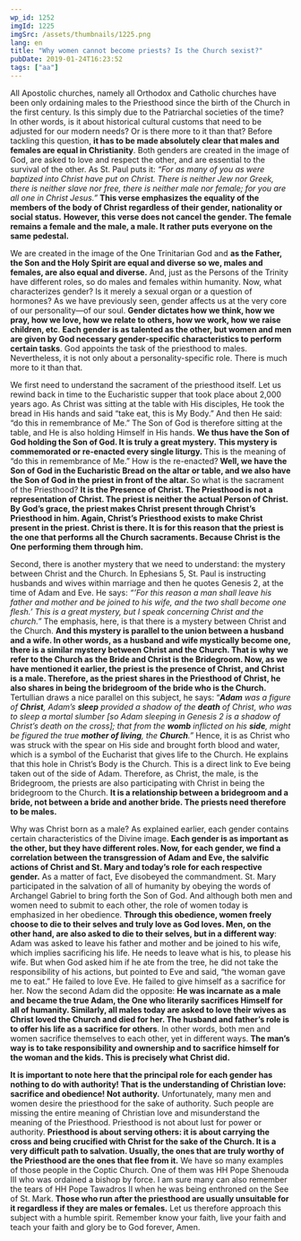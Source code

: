 ```yaml
---
wp_id: 1252
imgId: 1225
imgSrc: /assets/thumbnails/1225.png
lang: en
title: "Why women cannot become priests? Is the Church sexist?"
pubDate: 2019-01-24T16:23:52
tags: ["aa"]
---
```

<!-- page: 6 -->

<p>All Apostolic churches, namely all Orthodox and Catholic churches have been only ordaining males to the Priesthood since the birth of the Church in the first century. Is this simply due to the Patriarchal societies of the time? In other words, is it about historical cultural customs that need to be adjusted for our modern needs? Or is there more to it than that? Before tackling this question, <b>it has to be made absolutely clear that males and females are equal in Christianity</b>. Both genders are created in the image of God, are asked to love and respect the other, and are essential to the survival of the other. As St. Paul puts it: <i>“For as many of you as were baptized into Christ have put on Christ. There is neither Jew nor Greek, there is neither slave nor free, there is neither male nor female; for you are all one in Christ Jesus.”</i> <b>This verse emphasizes the equality of the members of the body of Christ regardless of their gender, nationality or social status.</b> <b>However, this verse does not cancel the gender. The female remains a female and the male, a male. It rather puts everyone on the same pedestal.</b> <span data-ccp-props="{&quot;201341983&quot;:0,&quot;335559731&quot;:720,&quot;335559739&quot;:200,&quot;335559740&quot;:276}"> </span></p>
<p>We are created in the image of the One Trinitarian God and <b>as the Father, the Son and the Holy Spirit are equal and diverse so we, males and females, are also equal and diverse.</b> And, just as the Persons of the Trinity have different roles, so do males and females within humanity. Now, what characterizes gender? Is it merely a sexual organ or a question of hormones? As we have previously seen, gender affects us at the very core of our personality—of our soul. <b>Gender dictates how we think, how we pray, how we love, how we relate to others, how we work, how we raise children, etc</b>. <b>Each gender is as talented as the other, but women and men are given by God necessary gender-specific characteristics to perform certain tasks</b>. God appoints the task of the priesthood to males. Nevertheless, it is not only about a personality-specific role. There is much more to it than that. <span data-ccp-props="{&quot;201341983&quot;:0,&quot;335559731&quot;:720,&quot;335559739&quot;:200,&quot;335559740&quot;:276}"> </span></p>
<p>We first need to understand the sacrament of the priesthood itself. Let us rewind back in time to the Eucharistic supper that took place about 2,000 years ago. As Christ was sitting at the table with His disciples, He took the bread in His hands and said “take eat, this is My Body.” And then He said: “do this in remembrance of Me.” The Son of God is therefore sitting at the table, and He is also holding Himself in His hands. <b>We thus have the Son of God holding the Son of God. It is truly a great mystery.</b> <b>This mystery is commemorated or re-enacted every single liturgy. </b>This is the meaning of “do this in remembrance of Me.” How is the re-enacted?<b> Well, we have the Son of God in the Eucharistic Bread on the altar or table, and we also have the Son of God in the priest in front of the altar. </b>So what is the sacrament of the Priesthood? <b>It is the Presence of Christ. The Priesthood is not a representation of Christ. The priest is neither the actual Person of Christ. By God’s grace, the priest makes Christ present through Christ’s Priesthood in him. Again, Christ’s Priesthood exists to make Christ present in the priest. Christ is there. It is for this reason that the priest is the one that performs all the Church sacraments. Because Christ is the </b><b>One</b><b> performing them through him. </b><span data-ccp-props="{&quot;201341983&quot;:0,&quot;335559731&quot;:720,&quot;335559739&quot;:200,&quot;335559740&quot;:276}"> </span></p>
<p>Second, there is another mystery that we need to understand: the mystery between Christ and the Church. In Ephesians 5, St. Paul is instructing husbands and wives within marriage and then he quotes Genesis 2, at the time of Adam and Eve. He says: <i>“</i><i>’For</i><i> this reason a man shall leave his father and mother and be joined to his wife, and the two shall become one flesh.’ This is a great mystery, but I speak concerning Christ and the church.”</i> The emphasis, here, is that there is a mystery between Christ and the Church. <b>And this mystery is parallel to the union between a husband and a wife. In other words, as a husband and wife mystically become one, there is a similar mystery between Christ and the Church. That is why we refer to the Church as the Bride and Christ is the Bridegroom. Now, </b><b>as we have mentioned it earlier, </b><b>the pri</b><b>est is the presence of Christ, a</b><b>nd Christ is a male. Therefore, as the priest shares in the Priesthood of Christ, he also shares in being the bridegroom of the bride who is the Church. </b>Tertullian draws a nice parallel on this subject, he says: “<b><i>Adam</i></b><i> was a figure of </i><b><i>Christ</i></b><i>, Adam’s </i><b><i>sleep</i></b><i> provided a shadow of the </i><b><i>death</i></b><i> of Christ, who was to sleep a mortal slumber [so Adam sleeping in Genesis 2 is a shadow of Christ’s death on the cross]; that from the </i><b><i>womb</i></b><i> inflicted on his </i><b><i>side</i></b><i>, might be figured the true </i><b><i>mother of living</i></b><i>, the </i><b><i>Church</i></b><i>.”</i> Hence, it is as Christ who was struck with the spear on His side and brought forth blood and water, which is a symbol of the Eucharist that gives life to the Church. He explains that this hole in Christ’s Body is the Church. This is a direct link to Eve being taken out of the side of Adam. Therefore, as Christ, the male, is the Bridegroom, the priests are also participating with Christ in being the bridegroom to the Church. <b>It is a relationship between a bridegroom and a bride, not between a bride and another bride. The priests need therefore to be males.  </b><span data-ccp-props="{&quot;201341983&quot;:0,&quot;335559731&quot;:720,&quot;335559739&quot;:200,&quot;335559740&quot;:276}"> </span></p>
<p>Why was Christ born as a male? As explained earlier, each gender contains certain characteristics of the Divine image. <b>Each gender is as important as the other, but they have different roles. Now, for each gender, we find a correlation bet</b><b>ween the transgression of Adam and</b><b> Eve, the salvific actions of Christ and St. Mary</b><b> and </b><b>today’s role for each respectiv</b><b>e gender.</b> As a matter of fact, Eve disobeyed the commandment. St. Mary participated in the salvation of all of humanity by obeying the words of Archangel Gabriel to bring forth the Son of God. And although both men and women need to submit to each other, the role of women today is emphasized in her obedience. <b>T</b><b>hrough this obedience, women freely choose to die to their selves and truly love as God loves. Men, on the other hand, are also asked to die to </b><b>their selves, but in a different way</b>: Adam was asked to leave his father and mother and be joined to his wife, which implies sacrificing his life. He needs to leave what is his, to please his wife. But when God asked him if he ate from the tree, he did not take the responsibility of his actions, but pointed to Eve and said, “the woman gave me to eat.” He failed to love Eve. He failed to give himself as a sacrifice for her. Now the second Adam did the opposite: <b>He was incarnate as a male and became the true Adam, the One who literarily sacrifices Himself for all of humanity. Similarly, all males today are asked to love their wives as Christ loved the Church and died for her. The husband and father’s role is to offer his life as a sacrifice for others</b>. In other words, both men and women sacrifice themselves to each other, yet in different ways. <b>The man</b><b>’s way is to take responsibility and ownership and</b><b> to</b><b> sacrifice </b><b>himself</b><b> for the </b><b>woman</b><b> and</b><b> the</b><b> kids. Thi</b><b>s is precisely what Christ did.</b><span data-ccp-props="{&quot;201341983&quot;:0,&quot;335559731&quot;:720,&quot;335559739&quot;:200,&quot;335559740&quot;:276}"> </span></p>
<p><b>It is important to note</b><b> here that the principal role for each gender has nothing to do with authority</b><b>! That is the understanding of Christian love: sacrifice and obedience! Not authority.</b> Unfortunately, many men and women desire the priesthood for the sake of authority. Such people are missing the entire meaning of Christian love and misunderstand the meaning of the Priesthood. Priesthood is not about lust for power or authority. <b>Pri</b><b>esthood is about serving others:</b><b> it is about carrying the cross and being crucified with Christ for the sake of the Church. It is a very difficult path to salvation. Usually, the ones that are truly worthy of the Priesthood are the ones that flee from it.</b> We have so many examples of those people in the Coptic Church. One of them was HH Pope Shenouda III who was ordained a bishop by force. I am sure many can also remember the tears of HH Pope Tawadros II when he was being enthroned on the See of St. Mark. <b>Those who run after the priesthood are usually unsuitable for it regardless if they are males or females.</b> Let us therefore approach this subject with a humble spirit. Remember know your faith, live your faith and teach your faith and glory be to God forever, Amen. <span data-ccp-props="{&quot;201341983&quot;:0,&quot;335559731&quot;:720,&quot;335559739&quot;:200,&quot;335559740&quot;:276}"> </span></p>
